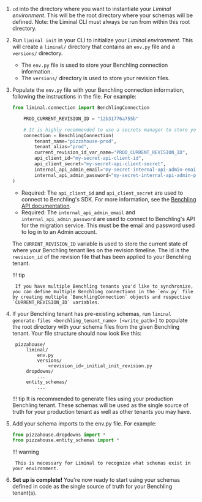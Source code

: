 
1. `cd` into the directory where you want to instantiate your *Liminal environment*. This will be the root directory where your schemas will be defined. Note: the Liminal CLI must always be run from within this root directory.

2. Run `liminal init` in your CLI to initialize your *Liminal environment*. This will create a `liminal/` directory that contains an `env.py` file and a `versions/` directory.

    * The `env.py` file is used to store your Benchling connection information.
    * The `versions/` directory is used to store your revision files.

3. Populate the `env.py` file with your Benchling connection information, following the instructions in the file. For example:

    ```python
    from liminal.connection import BenchlingConnection

        PROD_CURRENT_REVISION_ID = "12b31776a755b"

        # It is highly recommended to use a secrets manager to store your credentials.
        connection = BenchlingConnection(
            tenant_name="pizzahouse-prod",
            tenant_alias="prod",
            current_revision_id_var_name="PROD_CURRENT_REVISION_ID",
            api_client_id="my-secret-api-client-id",
            api_client_secret="my-secret-api-client-secret",
            internal_api_admin_email="my-secret-internal-api-admin-email",
            internal_api_admin_password="my-secret-internal-api-admin-password",
    )
    ```

    * Required: The `api_client_id` and `api_client_secret` are used to connect to Benchling's SDK. For more information, see the [Benchling API documentation](https://docs.benchling.com/docs/getting-started-benchling-apps#calling-the-api-as-an-app).
    * Required: The `internal_api_admin_email` and `internal_api_admin_password` are used to connect to Benchling's API for the migration service. This must be the email and password used to log in to an Admin account.

    The `CURRENT_REVISION_ID` variable is used to store the current state of where your Benchling tenant lies on the revision timeline. The id is the `revision_id` of the revision file that has been applied to your Benchling tenant.

    !!! tip

        If you have multiple Benchling tenants you'd like to synchronize, you can define multiple Benchling connections in the `env.py` file by creating multiple `BenchlingConnection` objects and respective `CURRENT_REVISION_ID` variables.

4. If your Benchling tenant has pre-existing schemas, run `liminal generate-files <benchling_tenant_name> [<write_path>]` to populate the root directory with your schema files from the given Benchling tenant. Your file structure should now look like this:

        pizzahouse/
            liminal/
                env.py
                versions/
                    <revision_id>_initial_init_revision.py
            dropdowns/
                ...
            entity_schemas/
                ...

    !!! tip
        It is recommended to generate files using your production Benchling tenant. These schemas will be used as the single source of truth for your production tenant as well as other tenants you may have.

5. Add your schema imports to the env.py file. For example:

    ```python
    from pizzahouse.dropdowns import *
    from pizzahouse.entity_schemas import *
    ```

    !!! warning

        This is necessary for Liminal to recognize what schemas exist in your environment.

6. **Set up is complete!** You're now ready to start using your schemas defined in code as the single source of truth for your Benchling tenant(s).
